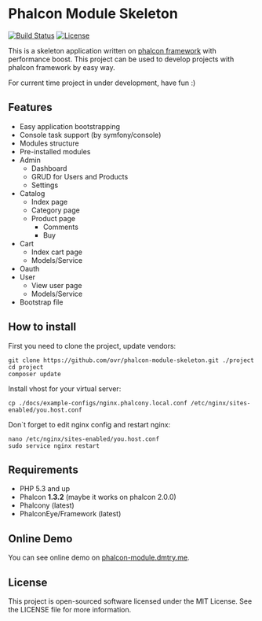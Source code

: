 Phalcon Module Skeleton
========
[![Build Status](https://travis-ci.org/ovr/phalcon-module-skeleton.png?branch=master)](https://travis-ci.org/ovr/phalcon-module-skeleton)
[![License](https://poser.pugx.org/ovr/phalcon-module-skeleton/license.svg)](https://packagist.org/packages/ovr/phalcon-module-skeleton/)

This is a skeleton application written on [phalcon framework](https://github.com/phalcon/cphalcon) with performance boost.
This project can be used to develop projects with phalcon framework by easy way.
 
For current time project in under development, have fun :)

Features
--------

* Easy application bootstrapping
* Console task support (by symfony/console)
* Modules structure
* Pre-installed modules
 * Admin
    * Dashboard
    * GRUD for Users and Products
    * Settings
 * Catalog
    * Index page
    * Category page
    * Product page
        * Comments
        * Buy
 * Cart
    * Index cart page
    * Models/Service
 * Oauth
 * User
    * View user page
    * Models/Service
* Bootstrap file

How to install
--------------

First you need to clone the project, update vendors:

```
git clone https://github.com/ovr/phalcon-module-skeleton.git ./project
cd project
composer update
```

Install vhost for your virtual server:
```
cp ./docs/example-configs/nginx.phalcony.local.conf /etc/nginx/sites-enabled/you.host.conf
```

Don`t forget to edit nginx config and restart nginx:
```
nano /etc/nginx/sites-enabled/you.host.conf
sudo service nginx restart
```

Requirements
------------

* PHP 5.3 and up
* Phalcon **1.3.2** (maybe it works on phalcon 2.0.0)
* Phalcony (latest)
* PhalconEye/Framework (latest)

Online Demo
-----------

You can see online demo on [phalcon-module.dmtry.me](http://phalcon-module.dmtry.me/).

License
-------
This project is open-sourced software licensed under the MIT License. See the LICENSE file for more information.